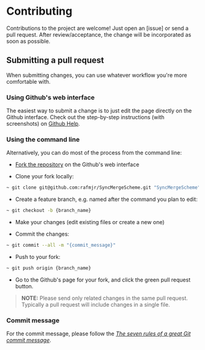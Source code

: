 # Contributing

Contributions to the project are welcome! Just open an [issue] or send a pull
request. After review/acceptance, the change will be incorporated as soon as
possible.

## Submitting a pull request

When submitting changes, you can use whatever workflow you're more comfortable
with.

### Using Github's web interface

The easiest way to submit a change is to just edit the page directly on the
Github interface. Check out the step-by-step instructions (with screenshots) on
[Github Help].

### Using the command line

Alternatively, you can do most of the process from the command line:

- [Fork the repository](https://github.com/rafmjr/SyncMergeScheme) on the Github's web interface

- Clone your fork locally:
```bash
~ git clone git@github.com:rafmjr/SyncMergeScheme.git "SyncMergeScheme"
```

- Create a feature branch, e.g. named after the command you plan to edit:
```bash
~ git checkout -b {branch_name}
```

- Make your changes (edit existing files or create a new one)

- Commit the changes:
```bash
~ git commit --all -m "{commit_message}"
```

- Push to your fork:
```bash
~ git push origin {branch_name}
```

- Go to the Github's page for your fork, and click the green pull request button.

> **NOTE:** Please send only related changes in the same pull request. Typically
> a pull request will include changes in a single file.

### Commit message

For the commit message, please follow the
*[The seven rules of a great Git commit message]*.

[The seven rules of a great Git commit message]: https://chris.beams.io/posts/git-commit/#seven-rules
[Github Help]: https://help.github.com/articles/editing-files-in-another-user-s-repository/
[Repository]: https://github.com/rafmjr/SyncMergeScheme
[Issues]: https://github.com/rafmjr/SyncMergeScheme/issues
